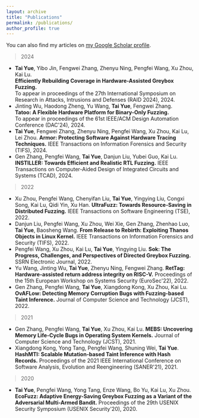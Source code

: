```yaml
---
layout: archive
title: "Publications"
permalink: /publications/
author_profile: true
---
```

You can also find my articles on <a href="https://scholar.google.com.hk/citations?user=QZve5gQAAAAJ&hl=zh-CN">my Google Scholar profile</a>.

> 2024
- **Tai Yue**, Yibo Jin, Fengwei Zhang, Zhenyu Ning, Pengfei Wang, Xu Zhou, Kai Lu.<br>
**Efficiently Rebuilding Coverage in Hardware-Assisted Greybox Fuzzing.**<br>
To appear in proceedings of the 27th International Symposium on Research in Attacks, Intrusions and Defenses (RAID 2024), 2024.
- Jinting Wu, Haodong Zheng, Yu Wang, **Tai Yue**, Fengwei Zhang.<br>
**Tatoo: A Flexible Hardware Platform for Binary-Only Fuzzing.**<br>
To appear in proceedings of the 61st IEEE/ACM Design Automation Conference (DAC'24), 2024.
- **Tai Yue**, Fengwei Zhang, Zhenyu Ning, Pengfei Wang, Xu Zhou, Kai Lu, Lei Zhou.
**Armor: Protecting Software Against Hardware Tracing Techniques.**
IEEE Transactions on Information Forensics and Security (TIFS), 2024.
- Gen Zhang, Pengfei Wang, **Tai Yue**, Danjun Liu, Yubei Guo, Kai Lu.
**INSTILLER: Towards Efficient and Realistic RTL Fuzzing.**
IEEE Transactions on Computer-Aided Design of Integrated Circuits and Systems (TCAD), 2024.

> 2022
- Xu Zhou, Pengfei Wang, Chenyifan Liu, **Tai Yue**, Yingying Liu, Congxi Song, Kai Lu, Qidi Yin, Xu Han. 
**UltraFuzz: Towards Resource-Saving in Distributed Fuzzing.**
IEEE Transactions on Software Engineering (TSE), 2022.
- Danjun Liu, Pengfei Wang, Xu Zhou, Wei Xie, Gen Zhang, Zhenhao Luo, **Tai Yue**, Baosheng Wang. 
**From Release to Rebirth: Exploiting Thanos Objects in Linux Kernel.**
IEEE Transactions on Information Forensics and Security (TIFS), 2022.
- Pengfei Wang, Xu Zhou, Kai Lu, **Tai Yue**, Yingying Liu. 
**Sok: The Progress, Challenges, and Perspectives of Directed Greybox Fuzzing.**
SSRN Electronic Journal, 2022.
- Yu Wang, Jinting Wu, **Tai Yue**, Zhenyu Ning, Fengwei Zhang. 
**RetTag: Hardware-assisted return address integrity on RISC-V.**
Proceedings of the 15th European Workshop on Systems Security (EuroSec'22), 2022.
- Gen Zhang, Pengfei Wang, **Tai Yue**, Xiangdong Kong, Xu Zhou, Kai Lu. 
**OvAFLow: Detecting Memory Corruption Bugs with Fuzzing-based Taint Inference.**
Journal of Computer Science and Technology (JCST), 2022.

> 2021
- Gen Zhang, Pengfei Wang, **Tai Yue**, Xu Zhou, Kai Lu. 
**MEBS: Uncovering Memory Life-Cycle Bugs in Operating System Kernels.**
Journal of Computer Science and Technology (JCST), 2021.
- Xiangdong Kong, Yong Tang, Pengfei Wang, Shuning Wei, **Tai Yue**. 
**HashMTI: Scalable Mutation-based Taint Inference with Hash Records.**
Proceedings of the 2021 IEEE International Conference on Software Analysis, Evolution and Reengineering (SANER'21), 2021.

> 2020
- **Tai Yue**, Pengfei Wang, Yong Tang, Enze Wang, Bo Yu, Kai Lu, Xu Zhou. 
**EcoFuzz: Adaptive Energy-Saving Greybox Fuzzing as a Variant of the Adversarial Multi-Armed Bandit.**
Proceedings of the 29th USENIX Security Symposium (USENIX Security'20), 2020.






